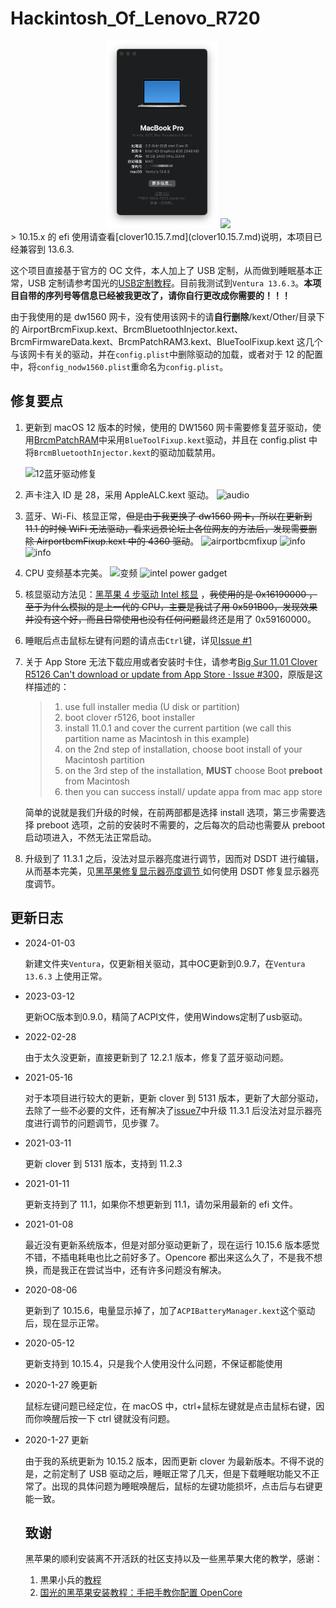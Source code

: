 # Hackintosh_Of_Lenovo_R720

<!-- ![info](img/info-1131.png)

![Ventura](img/Ventura.png) -->
<center>
  <img src="img/Ventura.png" height="300"/>
  <img src="img/info-1131.png" height="300"/>
</center>
> 10.15.x 的 efi 使用请查看[clover10.15.7.md](clover10.15.7.md)说明，本项目已经兼容到 13.6.3.

这个项目直接基于官方的 OC 文件，本人加上了 USB 定制，从而做到睡眠基本正常，USB 定制请参考国光的[USB定制教程](https://apple.sqlsec.com/6-%E5%AE%9E%E7%94%A8%E5%A7%BF%E5%8A%BF/6-1/)。目前我测试到`Ventura 13.6.3`。**本项目自带的序列号等信息已经被我更改了，请你自行更改成你需要的！！！**

由于我使用的是 dw1560 网卡，没有使用该网卡的请**自行删除**/kext/Other/目录下的 AirportBrcmFixup.kext、BrcmBluetoothInjector.kext、BrcmFirmwareData.kext、BrcmPatchRAM3.kext、BlueToolFixup.kext 这几个与该网卡有关的驱动，并在`config.plist`中删除驱动的加载，或者对于 12 的配置中，将`config_nodw1560.plist`重命名为`config.plist`。


## 修复要点

1. 更新到 macOS 12 版本的时候，使用的 DW1560 网卡需要修复蓝牙驱动，使用[BrcmPatchRAM](https://github.com/acidanthera/BrcmPatchRAM)中采用`BlueToolFixup.kext`驱动，并且在 config.plist 中将`BrcmBluetoothInjector.kext`的驱动加载禁用。

   ![12蓝牙驱动修复](img/Bluetooth-12.png)

2. 声卡注入 ID 是 28，采用 AppleALC.kext 驱动。
   ![audio](img/audio-11.1.png)

3. 蓝牙、Wi-Fi、核显正常，~~但是由于我更换了 dw1560 网卡，所以在更新到 11.1 的时候 WiFi 无法驱动，看来远景论坛上各位网友的方法后，发现需要删除 AirportbcmFixup.kext 中的 4360 驱动~~。
   ![airportbcmfixup](img/airportbcmfixupedit.png)
   ![info](img/gpu-11.png)
   ![info](img/Bluetooth-11.png)

4. CPU 变频基本完美。
   ![变频](img/cpu-12.png)
   ![intel power gadget](img/cpu-intel.png)

5. 核显驱动方法见：[黑苹果 4 步驱动 Intel 核显](https://blog.zuiyu1818.cn/posts/Hac_Intel_Graphics_simple.html) ，~~我使用的是 0x16190000 ，至于为什么模拟的是上一代的 CPU，主要是我试了用 0x591B00，发现效果并没有这个好，而且日常使用也没有任何问题~~最终还是用了 0x59160000。

6. 睡眠后点击鼠标左键有问题的请点击`Ctrl`键，详见[Issue #1](https://github.com/JackietYu/Hackintosh_Of_Lenovo_R720/issues/1)

7. 关于 App Store 无法下载应用或者安装时卡住，请参考[Big Sur 11.01 Clover R5126 Can't download or update from App Store · Issue #300](https://github.com/CloverHackyColor/CloverBootloader/issues/300)，原版是这样描述的：

   > 1. use full installer media (U disk or partition)
   > 2. boot clover r5126, boot installer
   > 3. install 11.0.1 and cover the current partition (we call this partition name as Macintosh in this example)
   > 4. on the 2nd step of installation, choose boot install of your Macintosh partition
   > 5. on the 3rd step of the installation, **MUST** choose Boot **preboot** from Macintosh
   > 6. then you can success install/ update appa from mac app store

   简单的说就是我们升级的时候，在前两部都是选择 install 选项，第三步需要选择 preboot 选项，之前的安装时不需要的，之后每次的启动也需要从 preboot 启动项进入，不然无法正常启动。

8. 升级到了 11.3.1 之后，没法对显示器亮度进行调节，因而对 DSDT 进行编辑，从而基本完美，见[黑苹果修复显示器亮度调节 ](https://www.jianshu.com/p/7119281b6afe)如何使用 DSDT 修复显示器亮度调节。

## 更新日志

- 2024-01-03

  新建文件夹`Ventura`，仅更新相关驱动，其中OC更新到0.9.7，在`Ventura 13.6.3` 上使用正常。

- 2023-03-12
  
  更新OC版本到0.9.0，精简了ACPI文件，使用Windows定制了usb驱动。

- 2022-02-28

  由于太久没更新，直接更新到了 12.2.1 版本，修复了蓝牙驱动问题。

- 2021-05-16

  对于本项目进行较大的更新，更新 clover 到 5131 版本，更新了大部分驱动，去除了一些不必要的文件，还有解决了[issue7](https://github.com/JackietYu/Hackintosh_Of_Lenovo_R720/issues/7)中升级 11.3.1 后没法对显示器亮度进行调节的问题调节，见步骤 7。

- 2021-03-11

  更新 clover 到 5131 版本，支持到 11.2.3

- 2021-01-11

  更新支持到了 11.1，如果你不想更新到 11.1，请勿采用最新的 efi 文件。

- 2021-01-08

  最近没有更新系统版本，但是对部分驱动更新了，现在运行 10.15.6 版本感觉不错，不插电耗电也比之前好多了。Opencore 都出来这么久了，不是我不想换，而是我正在尝试当中，还有许多问题没有解决。

- 2020-08-06

  更新到了 10.15.6，电量显示掉了，加了`ACPIBatteryManager.kext`这个驱动后，现在显示正常。

- 2020-05-12

  更新支持到 10.15.4，只是我个人使用没什么问题，不保证都能使用

- 2020-1-27 晚更新

  鼠标左键问题已经定位，在 macOS 中，ctrl+鼠标左键就是点击鼠标右键，因而你唤醒后按一下 ctrl 键就没有问题。

- 2020-1-27 更新

  由于我的系统更新为 10.15.2 版本，因而更新 clover 为最新版本。不得不说的是，之前定制了 USB 驱动之后，睡眠正常了几天，但是下载睡眠功能又不正常了。出现的具体问题为睡眠唤醒后，鼠标的左键功能损坏，点击后与右键更能一致。

  ## 致谢

  黑苹果的顺利安装离不开活跃的社区支持以及一些黑苹果大佬的教学，感谢：
  
  1. 黒果小兵的[教程](https://blog.daliansky.net/)
  2. [国光的黑苹果安装教程：手把手教你配置 OpenCore](https://apple.sqlsec.com/)
